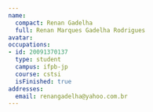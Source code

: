```yaml
---
name:
  compact: Renan Gadelha
  full: Renan Marques Gadelha Rodrigues
avatar:
occupations:
- id: 20091370137
  type: student
  campus: ifpb-jp
  course: cstsi
  isFinished: true
addresses:
  email: renangadelha@yahoo.com.br
---
```

